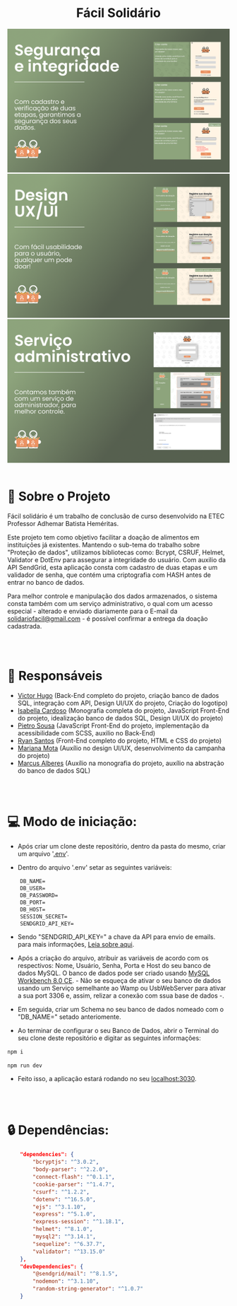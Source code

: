 <center>  
<h1>   Fácil Solidário </h1>
<img src="./public/assets/img/readme/2.png">
<img src="./public/assets/img/readme/3.png">
<img src="./public/assets/img/readme/4.png">
</center>
<br>

# 🔎 Sobre o Projeto
Fácil solidário é um trabalho de conclusão de curso desenvolvido na ETEC Professor Adhemar Batista Heméritas. 

Este projeto tem como objetivo facilitar a doação de alimentos em instituições já existentes. Mantendo o sub-tema do trabalho sobre "Proteção de dados", utilizamos bibliotecas como: Bcrypt, CSRUF, Helmet, Validator e DotEnv para assegurar a integridade do usuário. Com auxilio da API SendGrid, esta aplicação consta com cadastro de duas etapas e um validador de senha, que contém uma criptografia com HASH antes de entrar no banco de dados.

Para melhor controle e manipulação dos dados armazenados, o sistema consta também com um serviço administrativo, o qual com um acesso especial - alterado e enviado diariamente para o E-mail da [solidariofacil@gmail.com](solidariofacil@gmail.com) - é possível confirmar a entrega da doação cadastrada.

<br>
<br>

# 👥 Responsáveis


- [Victor Hugo](https://github.com/victorfreire7) (Back-End completo do projeto, criação banco de dados SQL, integração com API, Design UI/UX do projeto, Criação do logotipo)
- [Isabella Cardoso](https://github.com/isacardosods) (Monografia completa do projeto, JavaScript Front-End do projeto, idealização banco de dados SQL, Design UI/UX do projeto)
- [Pietro Sousa](https://github.com/pietrooliveira17) (JavaScript Front-End do projeto, implementação da acessibilidade com SCSS, auxilio no Back-End)
- [Ryan Santos](https://github.com/darkboat4) (Front-End completo do projeto, HTML e CSS do projeto)
- [Mariana Mota](https://github.com/10121974) (Auxílio no design UI/UX, desenvolvimento da campanha do projeto)
- [Marcus Alberes](https://github.com/YoniAlice) (Auxílio na monografia do projeto, auxílio na abstração do banco de dados SQL)

<br>
<br>

# 💻 Modo de iniciação:

- Após criar um clone deste repositório, dentro da pasta do mesmo, criar um arquivo '[.env](https://www.npmjs.com/package/dotenv)'.



- Dentro do arquivo '.env' setar as seguintes variáveis: 

``` .env
    DB_NAME=
    DB_USER=
    DB_PASSWORD=
    DB_PORT=
    DB_HOST=
    SESSION_SECRET=
    SENDGRID_API_KEY=
```

- Sendo "SENDGRID_API_KEY=" a chave da API para envio de emails. para mais informações, [Leia sobre aqui](https://www.twilio.com/docs/sendgrid/for-developers/sending-email/quickstart-nodejs).

-  Após a criação do arquivo, atribuir as variáveis de acordo com os respectivos: Nome, Usuário, Senha, Porta e Host do seu banco de dados MySQL. O banco de dados pode ser criado usando [MySQL Workbench 8.0 CE](https://dev.mysql.com/downloads/workbench/). -  Não se esqueça de ativar o seu banco de dados usando um Serviço semelhante ao Wamp ou UsbWebServer para ativar a sua port 3306 e, assim, relizar a conexão com ssua base de dados -.

- Em seguida, criar um Schema no seu banco de dados nomeado com o "DB_NAME=" setado anteriomente.

- Ao terminar de configurar o seu Banco de Dados, abrir o Terminal do seu clone deste repositório e digitar as seguintes informações:

``` bash
npm i
```

``` bash
npm run dev
```

- Feito isso, a aplicação estará rodando no seu [localhost:3030](http://localhost:3030).

<br>
<br>

# 🔒 Dependências:
``` JSON
    "dependencies": {
        "bcryptjs": "^3.0.2",
        "body-parser": "^2.2.0",
        "connect-flash": "^0.1.1",
        "cookie-parser": "^1.4.7",
        "csurf": "^1.2.2",
        "dotenv": "^16.5.0",
        "ejs": "^3.1.10",
        "express": "^5.1.0",
        "express-session": "^1.18.1",
        "helmet": "^8.1.0",
        "mysql2": "^3.14.1",
        "sequelize": "^6.37.7",
        "validator": "^13.15.0"
    },
    "devDependencies": {
        "@sendgrid/mail": "^8.1.5",
        "nodemon": "^3.1.10",
        "random-string-generator": "^1.0.7"
    }
```